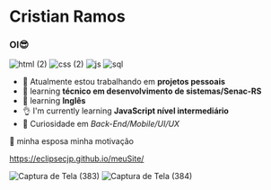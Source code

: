 # Cristian Ramos 
### OI😎

![html (2)](https://user-images.githubusercontent.com/58758617/127754793-81388743-c646-4cb0-8562-7c3cb6719895.png)
![css (2)](https://user-images.githubusercontent.com/58758617/127754898-eaf090ee-9824-45c4-ade8-09d367308d39.png)
![js](https://user-images.githubusercontent.com/58758617/127754904-e1864d30-878a-45fc-9f39-1664e6484dde.png)
![sql](https://user-images.githubusercontent.com/58758617/186045146-041f22b0-9b96-4b79-987d-5172979345f4.png)

- 🔭 Atualmente estou trabalhando em **projetos pessoais**
- 🌱 learning **técnico em desenvolvimento de sistemas/Senac-RS**
- 🌱 learning **Inglês**
- 👌 I'm currently learning **JavaScript nível intermediário**
- 🤔 Curiosidade em *Back-End/Mobile/UI/UX*

💏 minha esposa minha motivação

https://eclipsecjp.github.io/meuSite/

 ![Captura de Tela (383)](https://user-images.githubusercontent.com/58758617/188324367-2b83c94c-02d5-43bd-a353-d14df1f99b4d.png)
![Captura de Tela (384)](https://user-images.githubusercontent.com/58758617/188324384-e1eb5d8e-7c96-498e-a656-f7a29f35b1fe.png)
